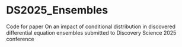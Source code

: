# DS2025_Ensembles
Code for paper On an impact of conditional distribution in discovered differential equation ensembles submitted to Discovery Science 2025 conference
